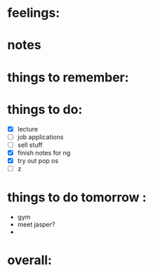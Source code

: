 # feelings:

# notes
 
# things to remember:

# things to do:
- [x] lecture
- [ ] job applications 
- [ ] sell stuff
- [x] finish notes for ng
- [x] try out pop os 
- [ ] z
# things to do tomorrow :
- gym 
- meet jasper?
- 
# overall:

